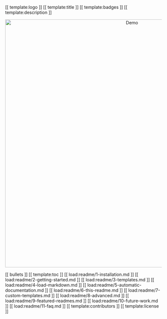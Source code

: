 [[ template:logo ]]
[[ template:title ]]
[[ template:badges ]]
[[ template:description ]]

<p align="center">
  <img src="https://raw.githubusercontent.com/andreasbm/readme/master/assets/demo.gif" alt="Demo" width="800" />
</p>

[[ bullets ]]
[[ template:toc ]]
[[ load:readme/1-installation.md ]]
[[ load:readme/2-getting-started.md ]]
[[ load:readme/3-templates.md ]]
[[ load:readme/4-load-markdown.md ]]
[[ load:readme/5-automatic-documentation.md ]]
[[ load:readme/6-this-readme.md ]]
[[ load:readme/7-custom-templates.md ]]
[[ load:readme/8-advanced.md ]]
[[ load:readme/9-featured-readmes.md ]]
[[ load:readme/10-future-work.md ]]
[[ load:readme/11-faq.md ]]
[[ template:contributors ]]
[[ template:license ]]